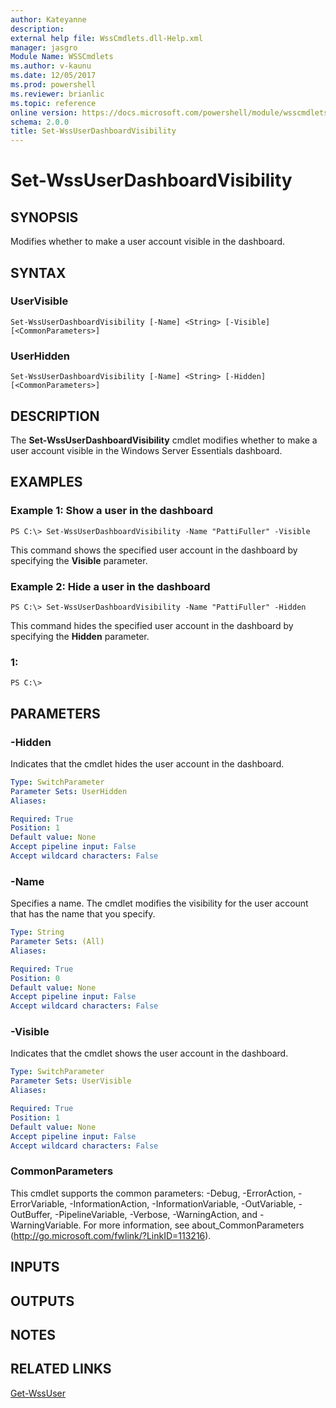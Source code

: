 ```yaml
---
author: Kateyanne
description: 
external help file: WssCmdlets.dll-Help.xml
manager: jasgro
Module Name: WSSCmdlets
ms.author: v-kaunu
ms.date: 12/05/2017
ms.prod: powershell
ms.reviewer: brianlic
ms.topic: reference
online version: https://docs.microsoft.com/powershell/module/wsscmdlets/set-wssuserdashboardvisibility?view=windowsserver2012r2-ps&wt.mc_id=ps-gethelp
schema: 2.0.0
title: Set-WssUserDashboardVisibility
---
```


# Set-WssUserDashboardVisibility

## SYNOPSIS
Modifies whether to make a user account visible in the dashboard.

## SYNTAX

### UserVisible
```
Set-WssUserDashboardVisibility [-Name] <String> [-Visible] [<CommonParameters>]
```

### UserHidden
```
Set-WssUserDashboardVisibility [-Name] <String> [-Hidden] [<CommonParameters>]
```

## DESCRIPTION
The **Set-WssUserDashboardVisibility** cmdlet modifies whether to make a user account visible in the Windows Server Essentials dashboard.

## EXAMPLES

### Example 1: Show a user in the dashboard
```
PS C:\> Set-WssUserDashboardVisibility -Name "PattiFuller" -Visible
```

This command shows the specified user account in the dashboard by specifying the **Visible** parameter.

### Example 2: Hide a user in the dashboard
```
PS C:\> Set-WssUserDashboardVisibility -Name "PattiFuller" -Hidden
```

This command hides the specified user account in the dashboard by specifying the **Hidden** parameter.

### 1:
```
PS C:\>
```

## PARAMETERS

### -Hidden
Indicates that the cmdlet hides the user account in the dashboard.

```yaml
Type: SwitchParameter
Parameter Sets: UserHidden
Aliases: 

Required: True
Position: 1
Default value: None
Accept pipeline input: False
Accept wildcard characters: False
```

### -Name
Specifies a name.
The cmdlet modifies the visibility for the user account that has the name that you specify.

```yaml
Type: String
Parameter Sets: (All)
Aliases: 

Required: True
Position: 0
Default value: None
Accept pipeline input: False
Accept wildcard characters: False
```

### -Visible
Indicates that the cmdlet shows the user account in the dashboard.

```yaml
Type: SwitchParameter
Parameter Sets: UserVisible
Aliases: 

Required: True
Position: 1
Default value: None
Accept pipeline input: False
Accept wildcard characters: False
```

### CommonParameters
This cmdlet supports the common parameters: -Debug, -ErrorAction, -ErrorVariable, -InformationAction, -InformationVariable, -OutVariable, -OutBuffer, -PipelineVariable, -Verbose, -WarningAction, and -WarningVariable. For more information, see about_CommonParameters (http://go.microsoft.com/fwlink/?LinkID=113216).

## INPUTS

## OUTPUTS

## NOTES

## RELATED LINKS

[Get-WssUser](./Get-WssUser.md)

